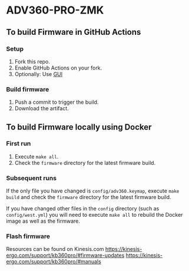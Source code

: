 # ADV360-PRO-ZMK

## To build Firmware in GitHub Actions

### Setup

1. Fork this repo.
2. Enable GitHub Actions on your fork.
3. Optionally: Use [GUI](https://kinesiscorporation.github.io/Adv360-Pro-GUI/)

### Build firmware

1. Push a commit to trigger the build.
2. Download the artifact.

## To build Firmware locally using Docker

### First run

1. Execute `make all`.
2. Check the `firmware` directory for the latest firmware build.

### Subsequent runs

If the only file you have changed is `config/adv360.keymap`, execute `make build` and check the `firmware` directory for the latest firmware build.

If you have changed other files in the `config` directory (such as `config/west.yml`) you will need to execute `make all` to rebuild the Docker image as well as the firmware.

### Flash firmware

Resources can be found on Kinesis.com
https://kinesis-ergo.com/support/kb360pro/#firmware-updates
https://kinesis-ergo.com/support/kb360pro/#manuals
